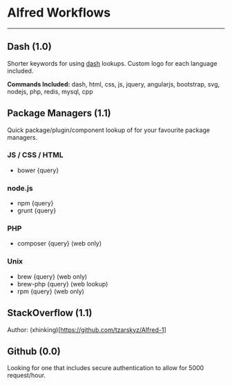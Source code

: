 # Alfred Workflows

***

## Dash (1.0)
Shorter keywords for using [dash](http://kapeli.com/) lookups. Custom logo for each language included.

**Commands Included:** dash, html, css, js, jquery, angularjs, bootstrap, svg, nodejs, php, redis, mysql, cpp

## Package Managers (1.1)
Quick package/plugin/component lookup of for your favourite package managers. 

### JS / CSS / HTML
- bower {query}

### node.js
- npm {query}
- grunt {query}

### PHP
- composer {query} (web only)

### Unix
- brew {query} (web only)
- brew-php {query} (web lookup)
- rpm {query} (web only)

## StackOverflow (1.1)
Author: (xhinking)[https://github.com/tzarskyz/Alfred-1]

## Github (0.0)
Looking for one that includes secure authentication to allow for 5000 request/hour.